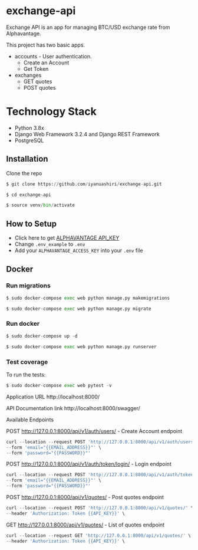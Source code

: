 # exchange-api


Exchange API is an app for managing BTC/USD exchange rate from Alphavantage. 

This project has two basic apps.

* accounts - User authentication.
  - Create an Account
  - Get Token
* exchanges
  - GET quotes
  - POST quotes
  

# Technology Stack

  * Python 3.8x
  * Django Web Framework 3.2.4 and Django REST Framework
  * PostgreSQL
 
## Installation

Clone the repo
```python
$ git clone https://github.com/iyanuashiri/exchange-api.git

$ cd exchange-api

$ source venv/bin/activate
```

## How to Setup 

- Click here to get [ALPHAVANTAGE API_KEY](https://www.alphavantage.co/support/#api-key)
- Change `.env_example` to `.env`
- Add your `ALPHAVANTAGE_ACCESS_KEY` into your `.env` file


## Docker

### Run migrations

```python
$ sudo docker-compose exec web python manage.py makemigrations

$ sudo docker-compose exec web python manage.py migrate
```

### Run docker
```python
$ sudo docker-compose up -d

$ sudo docker-compose exec web python manage.py runserver

```

### Test coverage
To run the tests:

```python
$ sudo docker-compose exec web pytest -v
```



Application URL
http://localhost:8000/

API Documentation link
http://localhost:8000/swagger/

Available Endpoints

POST http://127.0.0.1:8000/api/v1/auth/users/ - Create Account endpoint

```python
curl --location --request POST 'http://127.0.0.1:8000/api/v1/auth/users/' \
--form 'email="{{EMAIL_ADDRESS}}"' \
--form 'password="{{PASSWORD}}"'
```

POST http://127.0.0.1:8000/api/v1/auth/token/login/ - Login endpoint

```python
curl --location --request POST 'http://127.0.0.1:8000/api/v1/auth/token/login/' \
--form 'email="{{EMAIL_ADDRESS}}"' \
--form 'password="{{PASSWORD}}"'

```

POST http://127.0.0.1:8000/api/v1/quotes/ - Post quotes endpoint

```python
curl --location --request POST 'http://127.0.0.1:8000/api/v1/quotes/' \
--header 'Authorization: Token {{API_KEY}}' \
```

GET http://127.0.0.1:8000/api/v1/quotes/ - List of quotes endpoint 

```python
curl --location --request GET 'http://127.0.0.1:8000/api/v1/quotes/' \
--header 'Authorization: Token {{API_KEY}}' \
```


